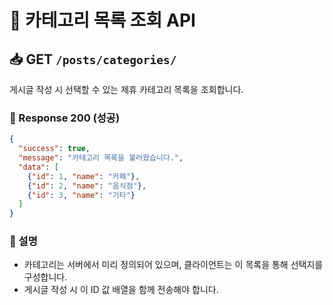 # 📂 카테고리 목록 조회 API

## 📥 GET `/posts/categories/`

게시글 작성 시 선택할 수 있는 제휴 카테고리 목록을 조회합니다.

### 🔹 Response 200 (성공)

```json
{
  "success": true,
  "message": "카테고리 목록을 불러왔습니다.",
  "data": [
    {"id": 1, "name": "카페"},
    {"id": 2, "name": "음식점"},
    {"id": 3, "name": "기타"}
  ]
}
```

### 🔖 설명

* 카테고리는 서버에서 미리 정의되어 있으며, 클라이언트는 이 목록을 통해 선택지를 구성합니다.
* 게시글 작성 시 이 ID 값 배열을 함께 전송해야 합니다.
